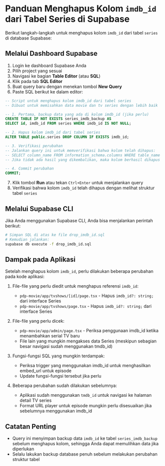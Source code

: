 # Panduan Menghapus Kolom `imdb_id` dari Tabel Series di Supabase

Berikut langkah-langkah untuk menghapus kolom `imdb_id` dari tabel `series` di database Supabase:

## Melalui Dashboard Supabase

1. Login ke dashboard Supabase Anda
2. Pilih project yang sesuai
3. Navigasi ke bagian **Table Editor** (atau **SQL**)
4. Klik pada tab **SQL Editor**
5. Buat query baru dengan menekan tombol **New Query**
6. Paste SQL berikut ke dalam editor:

```sql
-- Script untuk menghapus kolom imdb_id dari tabel series
-- Dibuat untuk memisahkan data movie dan tv series dengan lebih baik

-- 1. Pertama, backup data yang ada di kolom imdb_id (jika perlu)
CREATE TABLE IF NOT EXISTS series_imdb_backup AS 
SELECT id, imdb_id FROM series WHERE imdb_id IS NOT NULL;

-- 2. Hapus kolom imdb_id dari tabel series
ALTER TABLE public.series DROP COLUMN IF EXISTS imdb_id;

-- 3. Verifikasi perubahan
-- Jalankan query ini untuk memverifikasi bahwa kolom telah dihapus:
-- SELECT column_name FROM information_schema.columns WHERE table_name = 'series' AND column_name = 'imdb_id';
-- Jika tidak ada hasil yang dikembalikan, maka kolom berhasil dihapus

-- 4. Commit perubahan
COMMIT;
```

7. Klik tombol **Run** atau tekan `Ctrl+Enter` untuk menjalankan query
8. Verifikasi bahwa kolom `imdb_id` telah dihapus dengan melihat struktur tabel `series`

## Melalui Supabase CLI

Jika Anda menggunakan Supabase CLI, Anda bisa menjalankan perintah berikut:

```bash
# Simpan SQL di atas ke file drop_imdb_id.sql
# Kemudian jalankan:
supabase db execute -f drop_imdb_id.sql
```

## Dampak pada Aplikasi

Setelah menghapus kolom `imdb_id`, perlu dilakukan beberapa perubahan pada kode aplikasi:

1. File-file yang perlu diedit untuk menghapus referensi `imdb_id`:
   - `pdp-movie/app/tvshows/[id]/page.tsx` - Hapus `imdb_id?: string;` dari interface Series
   - `pdp-movie/app/tvshows/page.tsx` - Hapus `imdb_id?: string;` dari interface Series

2. File-file yang perlu dicek:
   - `pdp-movie/app/admin/page.tsx` - Periksa penggunaan imdb_id ketika menambahkan serial TV baru
   - File lain yang mungkin mengakses data Series (meskipun sebagian besar navigasi sudah menggunakan tmdb_id)

3. Fungsi-fungsi SQL yang mungkin terdampak:
   - Periksa trigger yang menggunakan imdb_id untuk menghasilkan embed_url untuk episode
   - Update fungsi-fungsi tersebut jika perlu

4. Beberapa perubahan sudah dilakukan sebelumnya:
   - Aplikasi sudah menggunakan `tmdb_id` untuk navigasi ke halaman detail TV series
   - Format URL player untuk episode mungkin perlu disesuaikan jika sebelumnya menggunakan imdb_id

## Catatan Penting

- Query ini menyimpan backup data `imdb_id` ke tabel `series_imdb_backup` sebelum menghapus kolom, sehingga Anda dapat memulihkan data jika diperlukan
- Selalu lakukan backup database penuh sebelum melakukan perubahan struktur tabel 